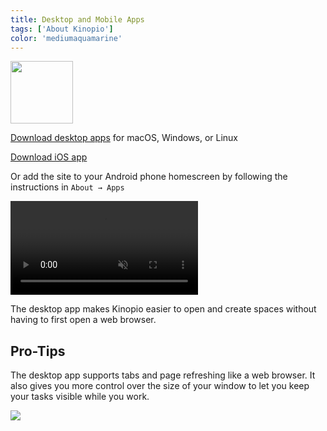 ```yaml
---
title: Desktop and Mobile Apps
tags: ['About Kinopio']
color: 'mediumaquamarine'
---
```


<img src="/assets/app-icon-mac.png" class="no-shadow" style="width: 100px"/>

[Download desktop apps](https://dl.todesktop.com/201223j48l03cxi) for macOS, Windows, or Linux

[Download iOS app](https://apps.apple.com/us/app/kinopio/id6448743101)

Or add the site to your Android phone homescreen by following the instructions in `About → Apps`

<video class="wide" autoplay loop muted playsinline>
  <source src="https://kinopio-updates.us-east-1.linodeobjects.com/kinopio-desktop-apps.mp4">
</video>

The desktop app makes Kinopio easier to open and create spaces without having to first open a web browser.

## Pro-Tips

The desktop app supports tabs and page refreshing like a web browser. It also gives you more control over the size of your window to let you keep your tasks visible while you work.

![](https://kinopio-updates.us-east-1.linodeobjects.com/kinopio-app-small.png)
